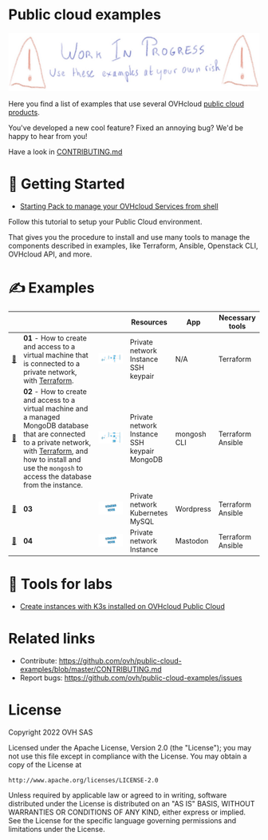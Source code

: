 # Public cloud examples

![Work in progess](./docs/assets/wip.jpg)

Here you find a list of examples that use several OVHcloud [public cloud products](https://www.ovhcloud.com/fr/public-cloud/).

You've developed a new cool feature? Fixed an annoying bug? We'd be happy
to hear from you!

Have a look in [CONTRIBUTING.md](https://github.com/ovh/public-cloud-examples/blob/master/CONTRIBUTING.md)

# 👀 Getting Started

 - [Starting Pack to manage your OVHcloud Services from shell](./basics/README.md)

Follow this tutorial to setup your Public Cloud environment. 

That gives you the procedure to install and use many tools to manage the components described in examples, like Terraform, Ansible, Openstack CLI, OVHcloud API, and more.

# ✍️  Examples

|  | | | Resources | App | Necessary tools
|---|---|---|---|---|---
| [🔗](./examples/01) | **01** - How to create and access to a virtual machine that is connected to a private network, with [Terraform](https://www.terraform.io). | [![Schema example 01](./img/01.png)](./examples/01) | Private network<br/>Instance<br/>SSH keypair | N/A | Terraform
| [🔗](./examples/02) | **02** - How to create and access to a virtual machine and a managed MongoDB database that are connected to a private network, with [Terraform](https://www.terraform.io), and how to install and use the `mongosh` to access the database from the instance. | [![Schema example 02](./img/02.png)](./examples/02) | Private network<br/>Instance<br/>SSH keypair<br/>MongoDB | mongosh CLI| Terraform<br/>Ansible
| [🔗](./examples/03) | **03** | [![Schema example 03](./img/00.png)](./examples/03) | Private network<br/>Kubernetes<br>MySQL | Wordpress | Terraform<br/>Ansible
| [🔗](./examples/04) | **04** | [![Schema example 04](./img/00.png)](./examples/04) | Private network<br>Instance | Mastodon | Terraform<br/>Ansible

# 🔬 Tools for labs

 - [Create instances with K3s installed on OVHcloud Public Cloud](./labs/labk3s/README.md)

# Related links

 * Contribute: https://github.com/ovh/public-cloud-examples/blob/master/CONTRIBUTING.md
 * Report bugs: https://github.com/ovh/public-cloud-examples/issues

# License

Copyright 2022 OVH SAS

Licensed under the Apache License, Version 2.0 (the "License");
you may not use this file except in compliance with the License.
You may obtain a copy of the License at

    http://www.apache.org/licenses/LICENSE-2.0

Unless required by applicable law or agreed to in writing, software
distributed under the License is distributed on an "AS IS" BASIS,
WITHOUT WARRANTIES OR CONDITIONS OF ANY KIND, either express or implied.
See the License for the specific language governing permissions and
limitations under the License.
